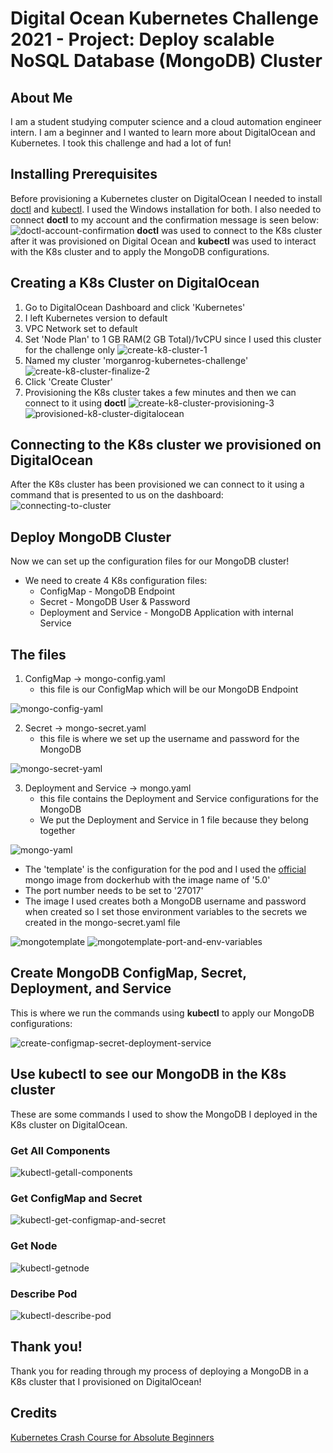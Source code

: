 # Digital Ocean Kubernetes Challenge 2021 - Project: Deploy scalable NoSQL Database (MongoDB) Cluster

## About Me
I am a student studying computer science and a cloud automation engineer intern. I am a beginner
and  I wanted to learn more about DigitalOcean and Kubernetes. I took this challenge and had a
lot of fun!

## Installing Prerequisites
Before provisioning a Kubernetes cluster on DigitalOcean I needed to install [doctl](https://docs.digitalocean.com/reference/doctl/how-to/install/) and
[kubectl](https://kubernetes.io/docs/tasks/tools/install-kubectl-windows/). I used the
Windows installation for both.
I also needed to connect **doctl** to my account and the confirmation message is seen below:
![doctl-account-confirmation](/screenshots/doctl-account-confirmation.PNG)
**doctl** was used to connect to the K8s cluster after it was provisioned on Digital Ocean
and **kubectl** was used to interact with the K8s cluster and to apply the MongoDB
configurations.

## Creating a K8s Cluster on DigitalOcean
1. Go to DigitalOcean Dashboard and click 'Kubernetes'
2. I left Kubernetes version to default
3. VPC Network set to default
4. Set 'Node Plan' to 1 GB RAM(2 GB Total)/1vCPU since I used this cluster for the challenge only
![create-k8-cluster-1](/screenshots/create-k8-cluster-1.PNG)
5. Named my cluster 'morganrog-kubernetes-challenge'
![create-k8-cluster-finalize-2](/screenshots/create-k8-cluster-finalize-2.PNG)
6. Click 'Create Cluster'
7. Provisioning the K8s cluster takes a few minutes and then we can connect to it using **doctl**
![create-k8-cluster-provisioning-3](/screenshots/create-k8-cluster-provisioning-3.PNG)
![provisioned-k8-cluster-digitalocean](/screenshots/provisioned-k8-cluster-digitalocean.PNG)

## Connecting to the K8s cluster we provisioned on DigitalOcean
After the K8s cluster has been provisioned we can connect to it using a command that is presented to us on the dashboard:
![connecting-to-cluster](/screenshots/connecting-to-cluster.PNG)

## Deploy MongoDB Cluster
Now we can set up the configuration files for our MongoDB cluster!
* We need to create 4 K8s configuration files:
    * ConfigMap - MongoDB Endpoint
    * Secret - MongoDB User & Password
    * Deployment and Service - MongoDB Application with internal Service

## The files
1. ConfigMap -> mongo-config.yaml
    * this file is our ConfigMap which will be our MongoDB Endpoint 

![mongo-config-yaml](/screenshots/mongo-config-yaml.PNG)

2. Secret -> mongo-secret.yaml
    * this file is where we set up the username and password for the MongoDB

![mongo-secret-yaml](/screenshots/mongo-secret-yaml.PNG)

3. Deployment and Service -> mongo.yaml
    * this file contains the Deployment and Service configurations for the MongoDB
    * We put the Deployment and Service in 1 file because they belong together

![mongo-yaml](/screenshots/mongo-yaml.PNG)

* The 'template' is the configuration for the pod and I used the [official](https://hub.docker.com/_/mongo?tab=description&page=1&name=5.0) mongo
    image from dockerhub with the image name of '5.0'
* The port number needs to be set to '27017'
* The image I used creates both a MongoDB username and password when created so I set
those environment variables to the secrets we created in the mongo-secret.yaml file

![mongotemplate](/screenshots/mongotemplate.PNG)
![mongotemplate-port-and-env-variables](/screenshots/mongotemplate-port-and-env-variables.PNG)

## Create MongoDB ConfigMap, Secret, Deployment, and Service
This is where we run the commands using **kubectl** to apply our MongoDB configurations:

![create-configmap-secret-deployment-service](/screenshots/create-configmap-secret-deployment-service.PNG)

## Use kubectl to see our MongoDB in the K8s cluster
These are some commands I used to show the MongoDB I deployed in the K8s cluster on
DigitalOcean.

### Get All Components
![kubectl-getall-components](/screenshots/kubectl-getall-components.PNG)

### Get ConfigMap and Secret
![kubectl-get-configmap-and-secret](/screenshots/kubectl-get-configmap-and-secret.PNG)

### Get Node
![kubectl-getnode](/screenshots/kubectl-getnode.PNG)

### Describe Pod
![kubectl-describe-pod](/screenshots/kubectl-describe-pod.PNG)

## Thank you!
Thank you for reading through my process of deploying a MongoDB in a K8s cluster
that I provisioned on DigitalOcean!

## Credits
[Kubernetes Crash Course for Absolute Beginners](https://www.youtube.com/watch?v=s_o8dwzRlu4&list=PLwhlAQL-Q2jl84ANUj_GGK65Vzk9u1WBQ&index=16)